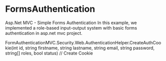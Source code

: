 # FormsAuthentication
Asp.Net MVC - Simple Forms Authentication
In this example, we implemented a role-based input-output system with basic forms authentication in asp.net mvc project.

FormAuthenticationMVC.Security.Web.AuthenticationHelper.CreateAuthCookie(int id, string firstname, string lastname, string email, string password, string[] roles, bool status) // Create Cookie
